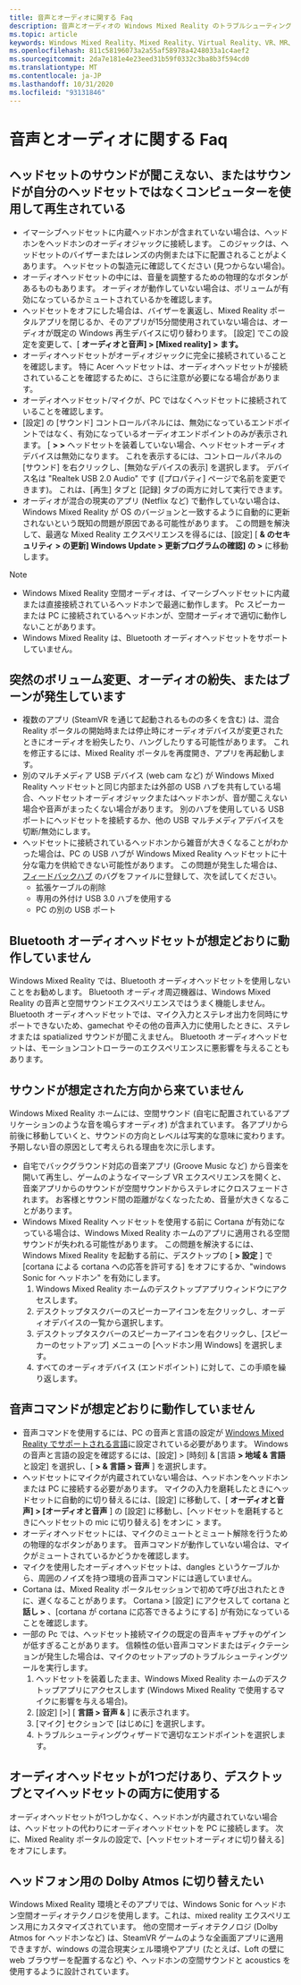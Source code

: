 ```yaml
---
title: 音声とオーディオに関する Faq
description: 音声とオーディオの Windows Mixed Reality のトラブルシューティングは、標準のコンシューマーサポートドキュメントを超えています。
ms.topic: article
keywords: Windows Mixed Reality、Mixed Reality、Virtual Reality、VR、MR、トラブルシューティング、エラー、ヘルプ、サポート、オーディオの問題、音声の問題
ms.openlocfilehash: 811c58196073a2a55af58978a4248033a1c4aef2
ms.sourcegitcommit: 2da7e181e4e23eed31b59f0332c3ba8b3f594cd0
ms.translationtype: MT
ms.contentlocale: ja-JP
ms.lasthandoff: 10/31/2020
ms.locfileid: "93131846"
---
```

# <a name="speech-and-audio-faqs"></a>音声とオーディオに関する Faq

## <a name="i-cant-hear-any-sound-in-my-headset-or-sound-is-playing-through-my-computer-instead-of-my-headset"></a>ヘッドセットのサウンドが聞こえない、またはサウンドが自分のヘッドセットではなくコンピューターを使用して再生されている

* イマーシブヘッドセットに内蔵ヘッドホンが含まれていない場合は、ヘッドホンをヘッドホンのオーディオジャックに接続します。 このジャックは、ヘッドセットのバイザーまたはレンズの内側または下に配置されることがよくあります。 ヘッドセットの製造元に確認してください (見つからない場合)。
* オーディオヘッドセットの中には、音量を調整するための物理的なボタンがあるものもあります。 オーディオが動作していない場合は、ボリュームが有効になっているかミュートされているかを確認します。
* ヘッドセットをオフにした場合は、バイザーを裏返し、Mixed Reality ポータルアプリを閉じるか、そのアプリが15分間使用されていない場合は、オーディオが既定の Windows 再生デバイスに切り替わります。 [設定] でこの設定を変更して、[ **オーディオと音声] > [Mixed reality] > ます。**
* オーディオヘッドセットがオーディオジャックに完全に接続されていることを確認します。 特に Acer ヘッドセットは、オーディオヘッドセットが接続されていることを確認するために、さらに注意が必要になる場合があります。
* オーディオヘッドセット/マイクが、PC ではなくヘッドセットに接続されていることを確認します。
* [設定] の [サウンド] コントロールパネルには、無効になっているエンドポイントではなく、有効になっているオーディオエンドポイントのみが表示されます。 [ **> >** ヘッドセットを装着していない場合、ヘッドセットオーディオデバイスは無効になります。 これを表示するには、コントロールパネルの [サウンド] を右クリックし、[無効なデバイスの表示] を選択します。 デバイス名は "Realtek USB 2.0 Audio" です ([プロパティ] ページで名前を変更できます)。 これは、[再生] タブと [記録] タブの両方に対して実行できます。
* オーディオが混合の現実のアプリ (Netflix など) で動作していない場合は、Windows Mixed Reality が OS のバージョンと一致するように自動的に更新されないという既知の問題が原因である可能性があります。 この問題を解決して、最適な Mixed Reality エクスペリエンスを得るには、[設定] [ **& のセキュリティ > の更新] Windows Update > 更新プログラムの確認] の >** に移動します。

> [!NOTE]
> * Windows Mixed Reality 空間オーディオは、イマーシブヘッドセットに内蔵または直接接続されているヘッドホンで最適に動作します。 Pc スピーカーまたは PC に接続されているヘッドホンが、空間オーディオで適切に動作しないことがあります。
> * Windows Mixed Reality は、Bluetooth オーディオヘッドセットをサポートしていません。

## <a name="im-experiencing-sudden-volume-changes-lost-audio-or-buzzing"></a>突然のボリューム変更、オーディオの紛失、またはブーンが発生しています

* 複数のアプリ (SteamVR を通じて起動されるものの多くを含む) は、混合 Reality ポータルの開始時または停止時にオーディオデバイスが変更されたときにオーディオを紛失したり、ハングしたりする可能性があります。 これを修正するには、Mixed Reality ポータルを再度開き、アプリを再起動します。
* 別のマルチメディア USB デバイス (web cam など) が Windows Mixed Reality ヘッドセットと同じ内部または外部の USB ハブを共有している場合、ヘッドセットオーディオジャックまたはヘッドホンが、音が聞こえない場合や音声がまったくない場合があります。 別のハブを使用している USB ポートにヘッドセットを接続するか、他の USB マルチメディアデバイスを切断/無効にします。
* ヘッドセットに接続されているヘッドホンから雑音が大きくなることがわかった場合は、PC の USB ハブが Windows Mixed Reality ヘッドセットに十分な電力を供給できない可能性があります。 この問題が発生した場合は、 [フィードバックハブ](https://docs.microsoft.com/hololens/hololens-feedback) のバグをファイルに登録して、次を試してください。
    * 拡張ケーブルの削除
    * 専用の外付け USB 3.0 ハブを使用する
    * PC の別の USB ポート

## <a name="my-bluetooth-audio-headset-isnt-working-as-expected"></a>Bluetooth オーディオヘッドセットが想定どおりに動作していません

Windows Mixed Reality では、Bluetooth オーディオヘッドセットを使用しないことをお勧めします。 Bluetooth オーディオ周辺機器は、Windows Mixed Reality の音声と空間サウンドエクスペリエンスではうまく機能しません。 Bluetooth オーディオヘッドセットでは、マイク入力とステレオ出力を同時にサポートできないため、gamechat やその他の音声入力に使用したときに、ステレオまたは spatialized サウンドが聞こえません。 Bluetooth オーディオヘッドセットは、モーションコントローラーのエクスペリエンスに悪影響を与えることもあります。

## <a name="sound-isnt-coming-from-expected-directions"></a>サウンドが想定された方向から来ていません

Windows Mixed Reality ホームには、空間サウンド (自宅に配置されているアプリケーションのような音を鳴らすオーディオ) が含まれています。 各アプリから前後に移動していくと、サウンドの方向とレベルは写実的な意味に変わります。 予期しない音の原因として考えられる理由を次に示します。

* 自宅でバックグラウンド対応の音楽アプリ (Groove Music など) から音楽を開いて再生し、ゲームのようなイマーシブ VR エクスペリエンスを開くと、音楽アプリからのサウンドが空間サウンドからステレオにクロスフェードされます。 お客様とサウンド間の距離がなくなったため、音量が大きくなることがあります。
* Windows Mixed Reality ヘッドセットを使用する前に Cortana が有効になっている場合は、Windows Mixed Reality ホームのアプリに適用される空間サウンドが失われる可能性があります。 この問題を解決するには、Windows Mixed Reality を起動する前に、デスクトップの [ **> 設定** ] で [cortana による cortana への応答を許可する] をオフにするか、"windows Sonic for ヘッドホン" を有効にします。
    1. Windows Mixed Reality ホームのデスクトップアプリウィンドウにアクセスします。
    2. デスクトップタスクバーのスピーカーアイコンを左クリックし、オーディオデバイスの一覧から選択します。
    3. デスクトップタスクバーのスピーカーアイコンを右クリックし、[スピーカーのセットアップ] メニューの [ヘッドホン用 Windows] を選択します。
    4. すべてのオーディオデバイス (エンドポイント) に対して、この手順を繰り返します。

## <a name="speech-commands-are-not-working-as-expected"></a>音声コマンドが想定どおりに動作していません

* 音声コマンドを使用するには、PC の音声と言語の設定が [Windows Mixed Reality でサポートされる言語](https://support.microsoft.com/help/4039262/windows-10-mixed-reality-setup-faq#Languages)に設定されている必要があります。 Windows の音声と言語の設定を確認するには、[設定] > [時刻] & [言語 **> 地域 & 言語** と設定] を選択し、[ **> & 言語 > 音声** ] を選択します。
* ヘッドセットにマイクが内蔵されていない場合は、ヘッドホンをヘッドホンまたは PC に接続する必要があります。 マイクの入力を磨耗したときにヘッドセットに自動的に切り替えるには、[設定] に移動して、[ **オーディオと音声] > [オーディオと音声** ] の [設定] に移動し、[ヘッドセットを磨耗するときにヘッドセットの mic に切り替える] をオンに > ます。
* オーディオヘッドセットには、マイクのミュートとミュート解除を行うための物理的なボタンがあります。 音声コマンドが動作していない場合は、マイクがミュートされているかどうかを確認します。
* マイクを使用したオーディオヘッドセットは、dangles というケーブルから、周囲のノイズを持つ環境の音声コマンドには適していません。
* Cortana は、Mixed Reality ポータルセッションで初めて呼び出されたときに、遅くなることがあります。 Cortana > [設定] にアクセスして cortana と **話し >** 、[cortana が cortana に応答できるようにする] が有効になっていることを確認します。
* 一部の Pc では、ヘッドセット接続マイクの既定の音声キャプチャのゲインが低すぎることがあります。 信頼性の低い音声コマンドまたはディクテーションが発生した場合は、マイクのセットアップのトラブルシューティングツールを実行します。
    1. ヘッドセットを装着したまま、Windows Mixed Reality ホームのデスクトップアプリにアクセスします (Windows Mixed Reality で使用するマイクに影響を与える場合)。
    2. [設定] [>] [ **言語 > 音声 &** ] に表示されます。
    3. [マイク] セクションで [はじめに] を選択します。
    4. トラブルシューティングウィザードで適切なエンドポイントを選択します。

## <a name="i-only-have-one-audio-headset-and-i-want-to-use-it-for-both-desktop-and-my-headset"></a>オーディオヘッドセットが1つだけあり、デスクトップとマイヘッドセットの両方に使用する

オーディオヘッドセットが1つしかなく、ヘッドホンが内蔵されていない場合は、ヘッドセットの代わりにオーディオヘッドセットを PC に接続します。 次に、Mixed Reality ポータルの設定で、[ヘッドセットオーディオに切り替える] をオフにします。

## <a name="i-want-to-switch-to-dolby-atmos-for-headphones"></a>ヘッドフォン用の Dolby Atmos に切り替えたい

Windows Mixed Reality 環境とそのアプリでは、Windows Sonic for ヘッドホン空間オーディオテクノロジを使用します。これは、mixed reality エクスペリエンス用にカスタマイズされています。 他の空間オーディオテクノロジ (Dolby Atmos for ヘッドホンなど) は、SteamVR ゲームのような全画面アプリに適用できますが、windows の混合現実シェル環境やアプリ (たとえば、Loft の壁に web ブラウザーを配置するなど) や、ヘッドホンの空間サウンドと acoustics を使用するように設計されています。
